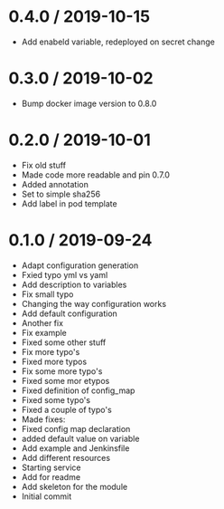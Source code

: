
0.4.0 / 2019-10-15
==================

  * Add enabeld variable, redeployed on secret change

0.3.0 / 2019-10-02
==================

  * Bump docker image version to 0.8.0

0.2.0 / 2019-10-01
==================

  * Fix old stuff
  * Made code more readable and pin 0.7.0
  * Added annotation
  * Set to simple sha256
  * Add label in pod template

0.1.0 / 2019-09-24
==================

  * Adapt configuration generation
  * Fxied typo yml vs yaml
  * Add description to variables
  * Fix small typo
  * Changing the way configuration works
  * Add default configuration
  * Another fix
  * Fix example
  * Fixed some other stuff
  * Fix more typo's
  * Fixed more typos
  * Fix some more typo's
  * Fixed some mor etypos
  * Fixed definition of config_map
  * Fixed some typo's
  * Fixed a couple of typo's
  * Made fixes:
  * Fixed config map declaration
  * added default value on variable
  * Add example and Jenkinsfile
  * Add different resources
  * Starting service
  * Add for readme
  * Add skeleton for the module
  * Initial commit

